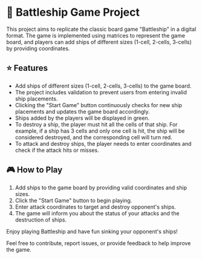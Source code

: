 # 🚢 Battleship Game Project

This project aims to replicate the classic board game "Battleship" in a digital format. The game is implemented using matrices to represent the game board, and players can add ships of different sizes (1-cell, 2-cells, 3-cells) by providing coordinates.

## ⭐ Features

- Add ships of different sizes (1-cell, 2-cells, 3-cells) to the game board.
- The project includes validation to prevent users from entering invalid ship placements.
- Clicking the "Start Game" button continuously checks for new ship placements and updates the game board accordingly.
- Ships added by the players will be displayed in green.
- To destroy a ship, the player must hit all the cells of that ship. For example, if a ship has 3 cells and only one cell is hit, the ship will be considered destroyed, and the corresponding cell will turn red.
- To attack and destroy ships, the player needs to enter coordinates and check if the attack hits or misses.

## 🎮 How to Play

1. Add ships to the game board by providing valid coordinates and ship sizes.
2. Click the "Start Game" button to begin playing.
3. Enter attack coordinates to target and destroy opponent's ships.
4. The game will inform you about the status of your attacks and the destruction of ships.

Enjoy playing Battleship and have fun sinking your opponent's ships!

Feel free to contribute, report issues, or provide feedback to help improve the game.


